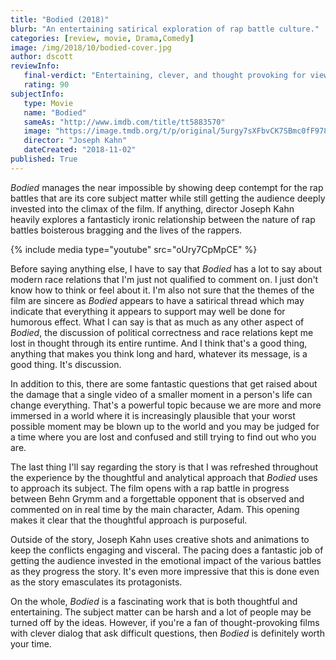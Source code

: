 ```yaml
---
title: "Bodied (2018)"
blurb: "An entertaining satirical exploration of rap battle culture."
categories: [review, movie, Drama,Comedy]
image: /img/2018/10/bodied-cover.jpg
author: dscott
reviewInfo:
   final-verdict: "Entertaining, clever, and thought provoking for viewers who can appreciate difficult subject matter."
   rating: 90
subjectInfo:
   type: Movie
   name: "Bodied"
   sameAs: "http://www.imdb.com/title/tt5883570"
   image: "https://image.tmdb.org/t/p/original/5urgy7sXFbvCK7SBmc0fF978AOb.jpg"
   director: "Joseph Kahn"
   dateCreated: "2018-11-02"
published: True
---
```



*Bodied* manages the near impossible by showing deep contempt for the rap battles that are its core subject matter while still getting the audience deeply invested into the climax of the film. If anything, director Joseph Kahn heavily explores a fantasticly ironic relationship between the nature of rap battles boisterous bragging and the lives of the rappers. 

{% include media type="youtube" src="oUry7CpMpCE" %}

Before saying anything else, I have to say that *Bodied* has a lot to say about modern race relations that I'm just not qualified to comment on. I just don't know how to think or feel about it. I'm also not sure that the themes of the film are sincere as *Bodied* appears to have a satirical thread which may indicate that everything it appears to support may well be done for humorous effect. What I can say is that as much as any other aspect of *Bodied*, the discussion of political correctness and race relations kept me lost in thought through its entire runtime. And I think that's a good thing, anything that makes you think long and hard, whatever its message, is a good thing. It's discussion.

In addition to this, there are some fantastic questions that get raised about the damage that a single video of a smaller moment in a person's life can change everything. That's a powerful topic because we are more and more immersed in a world where it is increasingly plausible that your worst possible moment may be blown up to the world and you may be judged for a time where you are lost and confused and still trying to find out who you are. 

The last thing I'll say regarding the story is that I was refreshed throughout the experience by the thoughtful and analytical approach that *Bodied* uses to approach its subject. The film opens with a rap battle in progress between Behn Grymm and a forgettable opponent that is observed and commented on in real time by the main character, Adam. This opening makes it clear that the thoughtful approach is purposeful. 

Outside of the story, Joseph Kahn uses creative shots and animations to keep the conflicts engaging and visceral. The pacing does a fantastic job of getting the audience invested in the emotional impact of the various battles as they progress the story. It's even more impressive that this is done even as the story emasculates its protagonists. 

On the whole, *Bodied* is a fascinating work that is both thoughtful and entertaining. The subject matter can be harsh and a lot of people may be turned off by the ideas. However, if you're a fan of thought-provoking films with clever dialog that ask difficult questions, then *Bodied* is definitely worth your time. 
